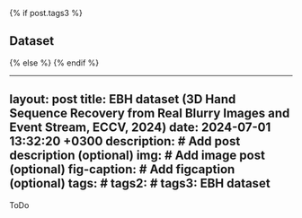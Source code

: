 {% if post.tags3 %}
  <h2>Dataset</h2>
{% else %}
{% endif %}

---
layout: post
title: EBH dataset (3D Hand Sequence Recovery from Real Blurry Images and Event Stream, ECCV, 2024)
date: 2024-07-01 13:32:20 +0300
description: # Add post description (optional)
img: # Add image post (optional)
fig-caption: # Add figcaption (optional)
tags: #
tags2: #
tags3: EBH dataset
---

ToDo
